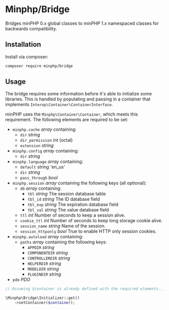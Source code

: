 # Minphp/Bridge

Bridges minPHP 0.x global classes to minPHP 1.x namespaced classes for backwards compatibility.

## Installation

Install via composer:

```sh
composer require minphp/bridge
```

## Usage

The bridge requires some information before it's able to initialize some
libraries. This is handled by populating and passing in a container that
implements `Interop\Container\ContainerInterface`.

minPHP uses the `Minphp\Container\Container`, which meets this requirement. The
following elements are required to be set:

- `minphp.cache` *array* containing:
    - `dir` *string*
    - `dir_permission` *int* (octal)
    - `extension` *string*
- `minphp.config` *array* containing:
    - `dir` *string*
- `minphp.language` *array* containing:
    - `default` *string* 'en_us'
    - `dir` *string*
    - `pass_through` *bool*
- `minphp.session` *array* containing the following keys (all optional):
    - `db` *array* containing:
        - `tbl` *string* The session database table
        - `tbl_id` *string* The ID database field
        - `tbl_exp` *string* The expiration database field
        - `tbl_val` *string* The value database field
    - `ttl` *int* Number of seconds to keep a session alive.
    - `cookie_ttl` *int* Number of seconds to keep long storage cookie alive.
    - `session_name` *string* Name of the session.
    - `session_httponly` *bool* True to enable HTTP only session cookies.
- `minphp.autoload` *array* containing:
    - `paths` *array* containing the following keys:
        - `APPDIR` *string*
        - `COMPONENTDIR` *string*
        - `CONTROLLERDIR` *string*
        - `HELPERDIR` *string*
        - `MODELDIR` *string*
        - `PLUGINDIR` *string*
- `pdo` *PDO*

```php
// Assuming $container is already defined with the required elements...

\Minphp\Bridge\Initializer::get()
    ->setContainer($container);
```
